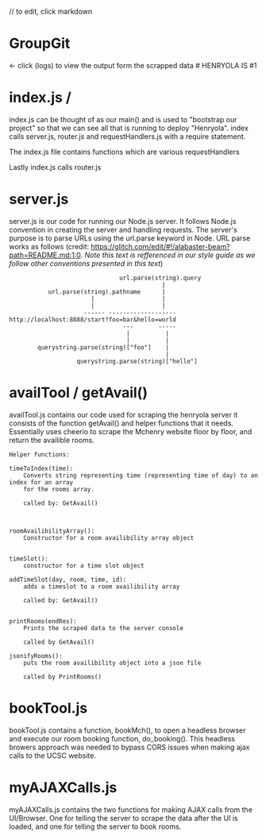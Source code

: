 // to edit, click markdown
# GroupGit

<- click (logs) to view the output form the scrapped data # HENRYOLA IS #1

# index.js /
index.js can be thought of as our main() and is used to "bootstrap our project" 
so that we can see all that is running to deploy "Henryola".
index calls server.js, router.js and requestHandlers.js with a require 
statement.

The index.js file contains functions which are various requestHandlers

Lastly index.js calls router.js

# server.js
server.js is our code for running our Node.js server.  It follows Node.js 
convention in creating the server and handling requests. The server's purpose
is to parse URLs using the url.parse keyword in Node. URL parse works as 
follows (credit: https://glitch.com/edit/#!/alabaster-beam?path=README.md:1:0. 
*Note this text is refferenced in our style guide as we follow other
conventions presented in this text*)



                                   url.parse(string).query
                                               |
               url.parse(string).pathname      |
                           |                   |
                           |                   |
                         ------ -------------------
    http://localhost:8888/start?foo=bar&hello=world
                                    ---       -----
                                     |          |
                                     |          |
            querystring.parse(string)["foo"]    |
                                                |
                       querystring.parse(string)["hello"]



# availTool / getAvail()
availTool.js contains our code used for scraping the henryola server it consists of the function getAvail() and helper functions that it needs. Essentially uses cheerio to scrape the Mchenry website floor by floor, and return the availible rooms.


	Helper functions:
	
	timeToIndex(time):
		Converts string representing time (representing time of day) to an index for an array
		for the rooms array.

		called by: GetAvail()
		
		 

	roomAvailibilityArray():
		Constructor for a room availibility array object


	timeSlot():	
		constructor for a time slot object

	addTimeSlot(day, room, time, id):
		adds a timeslot to a room availibility array
		
		called by: GetAvail()	


	printRooms(endRes):
		Prints the scraped data to the server console
		
		called by GetAvail()

	jsonifyRooms():
		puts the room availibility object into a json file

		called by PrintRooms()

# bookTool.js
bookTool.js contains a function, bookMch(), to open a headless browser and execute our room booking function, do_booking(). This headless browers approach was needed to bypass CORS issues when making ajax calls to the UCSC website.

# myAJAXCalls.js
myAJAXCalls.js contains the two functions for making AJAX calls from the UI/Browser. One for telling the server to scrape the data after the UI is loaded, and one for telling the server to book rooms.

# 

